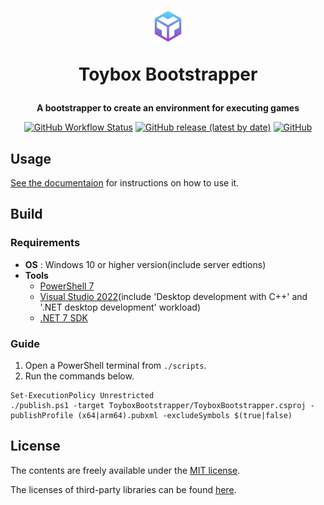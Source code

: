 <p align="center">
    <h1 align="center">
        <img src="https://raw.githubusercontent.com/project-toybox/toybox-assets/main/images/toybox-icon.png" width="50" height="50">
        <p>Toybox Bootstrapper</p>
    </h1>
    <p align="center"><b>A bootstrapper to create an environment for executing games</b></p>
    <p align="center">
        <a target="_blank" href="https://github.com/project-toybox/toybox-bootstrapper/actions"><img alt="GitHub Workflow Status" src="https://img.shields.io/github/actions/workflow/status/project-toybox/toybox-bootstrapper/release.yml?branch=main"></a>
        <a target="_blank" href="https://github.com/project-toybox/toybox-bootstrapper/releases/latest"><img alt="GitHub release (latest by date)" src="https://img.shields.io/github/v/release/project-toybox/toybox-bootstrapper"></a>
        <a target="_blank" href="https://github.com/project-toybox/toybox-bootstrapper/blob/main/LICENSE"><img alt="GitHub" src="https://img.shields.io/github/license/project-toybox/toybox-bootstrapper"></a>
    </p>
</p>

## Usage
[See the documentaion](README.md) for instructions on how to use it.

## Build
### Requirements
 * __OS__ : Windows 10 or higher version(include server edtions)
 * __Tools__
   * [PowerShell 7](https://github.com/PowerShell/PowerShell)
   * [Visual Studio 2022](https://visualstudio.microsoft.com/)(include 'Desktop development with C++' and '.NET desktop development' workload)
   * [.NET 7 SDK](https://dotnet.microsoft.com/en-us/download)

### Guide
1. Open a PowerShell terminal from `./scripts`.
2. Run the commands below.
```pwsh
Set-ExecutionPolicy Unrestricted
./publish.ps1 -target ToyboxBootstrapper/ToyboxBootstrapper.csproj -publishProfile (x64|arm64).pubxml -excludeSymbols $(true|false)
```

## License
The contents are freely available under the [MIT license](http://opensource.org/licenses/MIT).

The licenses of third-party libraries can be found [here](https://github.com/project-toybox/toybox-bootstrapper/blob/main/docs/THIRD_PARTY_NOTICES.md).
